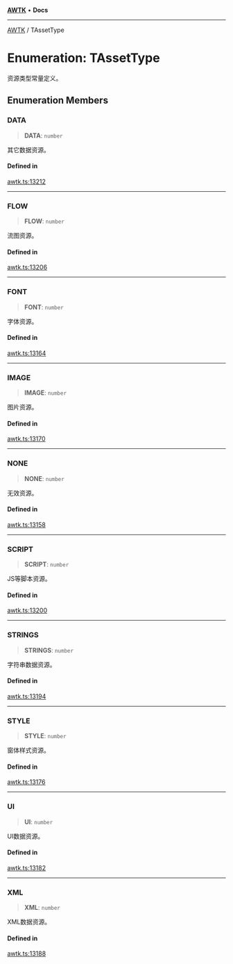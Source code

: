 [**AWTK**](../README.md) • **Docs**

***

[AWTK](../globals.md) / TAssetType

# Enumeration: TAssetType

资源类型常量定义。

## Enumeration Members

### DATA

> **DATA**: `number`

其它数据资源。

#### Defined in

[awtk.ts:13212](https://github.com/zlgopen/awtk-binding/blob/1e0945ae06a2e3b3a4ad0ffa625288088a8ac5d4/tools/code_gen/js/output/awtk.ts#L13212)

***

### FLOW

> **FLOW**: `number`

流图资源。

#### Defined in

[awtk.ts:13206](https://github.com/zlgopen/awtk-binding/blob/1e0945ae06a2e3b3a4ad0ffa625288088a8ac5d4/tools/code_gen/js/output/awtk.ts#L13206)

***

### FONT

> **FONT**: `number`

字体资源。

#### Defined in

[awtk.ts:13164](https://github.com/zlgopen/awtk-binding/blob/1e0945ae06a2e3b3a4ad0ffa625288088a8ac5d4/tools/code_gen/js/output/awtk.ts#L13164)

***

### IMAGE

> **IMAGE**: `number`

图片资源。

#### Defined in

[awtk.ts:13170](https://github.com/zlgopen/awtk-binding/blob/1e0945ae06a2e3b3a4ad0ffa625288088a8ac5d4/tools/code_gen/js/output/awtk.ts#L13170)

***

### NONE

> **NONE**: `number`

无效资源。

#### Defined in

[awtk.ts:13158](https://github.com/zlgopen/awtk-binding/blob/1e0945ae06a2e3b3a4ad0ffa625288088a8ac5d4/tools/code_gen/js/output/awtk.ts#L13158)

***

### SCRIPT

> **SCRIPT**: `number`

JS等脚本资源。

#### Defined in

[awtk.ts:13200](https://github.com/zlgopen/awtk-binding/blob/1e0945ae06a2e3b3a4ad0ffa625288088a8ac5d4/tools/code_gen/js/output/awtk.ts#L13200)

***

### STRINGS

> **STRINGS**: `number`

字符串数据资源。

#### Defined in

[awtk.ts:13194](https://github.com/zlgopen/awtk-binding/blob/1e0945ae06a2e3b3a4ad0ffa625288088a8ac5d4/tools/code_gen/js/output/awtk.ts#L13194)

***

### STYLE

> **STYLE**: `number`

窗体样式资源。

#### Defined in

[awtk.ts:13176](https://github.com/zlgopen/awtk-binding/blob/1e0945ae06a2e3b3a4ad0ffa625288088a8ac5d4/tools/code_gen/js/output/awtk.ts#L13176)

***

### UI

> **UI**: `number`

UI数据资源。

#### Defined in

[awtk.ts:13182](https://github.com/zlgopen/awtk-binding/blob/1e0945ae06a2e3b3a4ad0ffa625288088a8ac5d4/tools/code_gen/js/output/awtk.ts#L13182)

***

### XML

> **XML**: `number`

XML数据资源。

#### Defined in

[awtk.ts:13188](https://github.com/zlgopen/awtk-binding/blob/1e0945ae06a2e3b3a4ad0ffa625288088a8ac5d4/tools/code_gen/js/output/awtk.ts#L13188)
